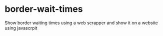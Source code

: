 # border-wait-times
Show border waiting times using a web scrapper and show it on a website using javascrpit
